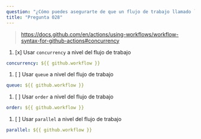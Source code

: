 ```yaml
---
question: "¿Cómo puedes asegurarte de que un flujo de trabajo llamado `Deploy Prod` siempre se ejecute como máximo una vez a la vez?"
title: "Pregunta 028"
---
```


> https://docs.github.com/en/actions/using-workflows/workflow-syntax-for-github-actions#concurrency

1. [x] Usar `concurrency` a nivel del flujo de trabajo
```yaml
concurrency: ${{ github.workflow }}
```
1. [ ] Usar `queue` a nivel del flujo de trabajo
```yaml
queue: ${{ github.workflow }}
```
1. [ ] Usar `order` a nivel del flujo de trabajo
```yaml
order: ${{ github.workflow }}
```
1. [ ] Usar `parallel` a nivel del flujo de trabajo
```yaml
parallel: ${{ github.workflow }}
```
